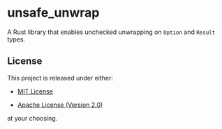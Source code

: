 # unsafe_unwrap

A Rust library that enables unchecked unwrapping on `Option` and `Result` types.

## License

This project is released under either:

- [MIT License][license-mit]

- [Apache License (Version 2.0)][license-apache]

at your choosing.

[license-mit]: https://github.com/nvzqz/unsafe-unwrap-rs/blob/master/LICENSE-MIT
[license-apache]: https://github.com/nvzqz/unsafe-unwrap-rs/blob/master/LICENSE-APACHE
